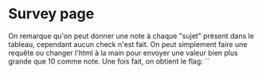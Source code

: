 # Survey page

On remarque qu'on peut donner une note à chaque "sujet" présent dans le tableau, cependant aucun check n'est fait.
On peut simplement faire une requête ou changer l'html à la main pour envoyer une valeur bien plus grande que 10 comme note.
Une fois fait, on obtient le flag: ``

